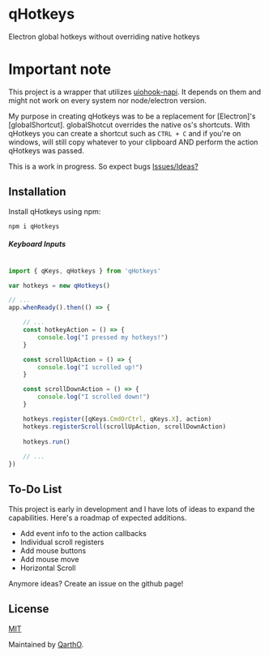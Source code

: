 # qHotkeys
Electron global hotkeys without overriding native hotkeys

# Important note
This project is a wrapper that utilizes [uiohook-napi](https://npmjs.org/uiohook-napi). It depends on them and might not work on every system nor node/electron version.

My purpose in creating qHotkeys was to be a replacement for [Electron]'s [globalShortcut]. globalShotcut overrides the native os's shortcuts. With qHotkeys you can create a shortcut such as ``CTRL + C`` and if you're on windows, will still copy whatever to your clipboard AND perform the action qHotkeys was passed.


This is a work in progress. So expect bugs [Issues/Ideas?](https://github.com/qartho/qhotkeys/issues/)

## Installation

Install qHotkeys using npm:

```
npm i qHotkeys
```


##### Keyboard Inputs

```JavaScript

import { qKeys, qHotkeys } from 'qHotkeys'

var hotkeys = new qHotkeys()

// ... 
app.whenReady().then(() => {

    // ...
    const hotkeyAction = () => {
        console.log("I pressed my hotkeys!")
    }

    const scrollUpAction = () => {
        console.log("I scrolled up!")
    }

    const scrollDownAction = () => {
        console.log("I scrolled down!")
    }

    hotkeys.register([qKeys.CmdOrCtrl, qKeys.X], action)
    hotkeys.registerScroll(scrollUpAction, scrollDownAction)
    
    hotkeys.run()
    
    // ...
})

```

## To-Do List
This project is early in development and I have lots of ideas to expand the capabilities. Here's a roadmap of expected additions.

- Add event info to the action callbacks
- Individual scroll registers
- Add mouse buttons
- Add mouse move
- Horizontal Scroll

Anymore ideas? Create an issue on the github page!

## License

[MIT](https://github.com/QarthO/qHotkeys/blob/main/LICENSE)

Maintained by [QarthO](https://github.com/qartho).

